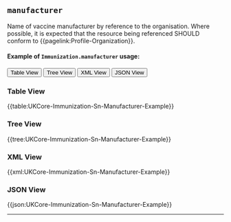 ## `manufacturer`

Name of vaccine manufacturer by reference to the organisation. Where possible, it is expected that the resource being referenced SHOULD conform to {{pagelink:Profile-Organization}}.

#### Example of `Immunization.manufacturer` usage:
<div class="tab">
 <button class="tablinks active" onclick="openTab(event, 'Table View')">Table View</button>
  <button class="tablinks" onclick="openTab(event, 'Tree View')">Tree View</button>
  <button class="tablinks" onclick="openTab(event, 'XML View')">XML View</button>
  <button class="tablinks" onclick="openTab(event, 'JSON View')">JSON View</button>
</div>


<div id="Table View" class="tabcontent" style="display:block">
  <h3>Table View</h3>
{{table:UKCore-Immunization-Sn-Manufacturer-Example}}
</div>

<div id="Tree View" class="tabcontent">
  <h3>Tree View</h3>
{{tree:UKCore-Immunization-Sn-Manufacturer-Example}}
</div>

<div id="XML View" class="tabcontent">
  <h3>XML View</h3>
{{xml:UKCore-Immunization-Sn-Manufacturer-Example}}
</div>

<div id="JSON View" class="tabcontent">
  <h3>JSON View</h3>
{{json:UKCore-Immunization-Sn-Manufacturer-Example}}
</div>

---